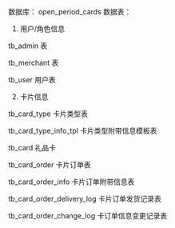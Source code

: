数据库：
open_period_cards
数据表：
1. 用户/角色信息

tb_admin 表

tb_merchant 表

tb_user 用户表

2. 卡片信息

tb_card_type 卡片类型表

tb_card_type_info_tpl 卡片类型附带信息模板表

tb_card 礼品卡

tb_card_order 卡片订单表

tb_card_order_info 卡片订单附带信息表

tb_card_order_delivery_log 卡片订单发货记录表

tb_card_order_change_log 卡订单信息变更记录表


